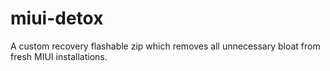 # miui-detox
A custom recovery flashable zip which removes all unnecessary bloat from fresh MIUI installations.
